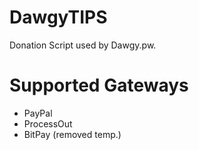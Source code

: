 # DawgyTIPS
Donation Script used by Dawgy.pw. 

# Supported Gateways
- PayPal
- ProcessOut
- BitPay (removed temp.)
